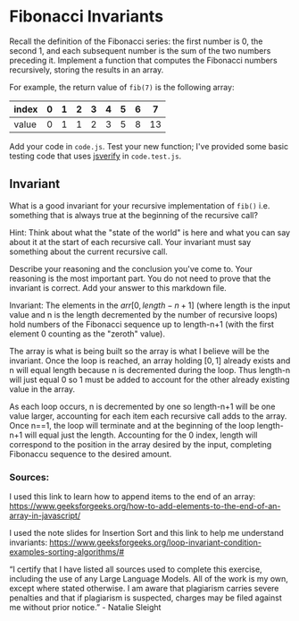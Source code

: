 # Fibonacci Invariants

Recall the definition of the Fibonacci series: the first number is 0, the second
1, and each subsequent number is the sum of the two numbers preceding it.
Implement a function that computes the Fibonacci numbers recursively, storing
the results in an array.

For example, the return value of `fib(7)` is the following array:

| index |  0  |  1  |  2  |  3  |  4  |  5  |  6  |  7  |
| ----- | --- | --- | --- | --- | --- | --- | --- | --- |
| value |  0  |  1  |  1  |  2  |  3  |  5  |  8  |  13 |

Add your code in `code.js`. Test your new function; I've provided some basic
testing code that uses [jsverify](https://jsverify.github.io/) in
`code.test.js`.

## Invariant

What is a good invariant for your recursive implementation of `fib()`
i.e. something that is always true at the beginning of the recursive call?

Hint: Think about what the "state of the world" is here and what you can say
about it at the start of each recursive call. Your invariant must say something
about the current recursive call.

Describe your reasoning and the conclusion you've come to. Your reasoning is the
most important part. You do not need to prove that the invariant is correct. Add
your answer to this markdown file.

Invariant: The elements in the $arr[0, length-n+1]$ (where length is the input value and n is 
the length decremented by the number of recursive loops) hold numbers of the Fibonacci sequence
up to length-n+1 (with the first element 0 counting as the "zeroth" value). 

The array is what is being built so the array is what I believe will be the invariant.
Once the loop is reached, an array holding $[0,1]$ already exists and n will equal length because 
n is decremented during the loop. Thus length-n will just equal 0 so 1 must be added to account 
for the other already existing value in the array.

As each loop occurs, n is decremented by one so length-n+1 will be one value larger, 
accounting for each item each recursive call adds to the array. Once n==1, the loop will
terminate and at the beginning of the loop length-n+1 will equal just the length. Accounting
for the 0 index, length will correspond to the position in the array desired by the input, 
completing Fibonaccu sequence to the desired amount.

### Sources:

I used this link to learn how to append items to the end of an array: https://www.geeksforgeeks.org/how-to-add-elements-to-the-end-of-an-array-in-javascript/

I used the note slides for Insertion Sort and this link to help me understand invariants: https://www.geeksforgeeks.org/loop-invariant-condition-examples-sorting-algorithms/# 

“I certify that I have listed all sources used to complete this exercise, including the use of any Large Language Models. All of the work is my own, except where stated otherwise. I am aware that plagiarism carries severe penalties and that if plagiarism is suspected, charges may be filed against me without prior notice.” - Natalie Sleight
